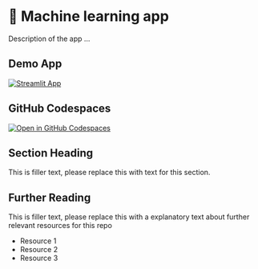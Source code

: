 # 🤖 Machine learning app

Description of the app ...

## Demo App

[![Streamlit App](https://static.streamlit.io/badges/streamlit_badge_black_white.svg)](https://dp-machinelearning.app/)

## GitHub Codespaces

[![Open in GitHub Codespaces](https://github.com/codespaces/badge.svg)](https://codespaces.new/streamlit/app-starter-kit?quickstart=1)

## Section Heading

This is filler text, please replace this with text for this section.

## Further Reading

This is filler text, please replace this with a explanatory text about further relevant resources for this repo
- Resource 1
- Resource 2
- Resource 3
